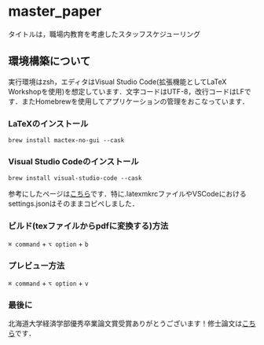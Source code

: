 # master_paper
タイトルは，職場内教育を考慮したスタッフスケジューリング

## 環境構築について
実行環境はzsh，エディタはVisual Studio Code(拡張機能としてLaTeX Workshopを使用)を想定しています．文字コードはUTF-8，改行コードはLFです．またHomebrewを使用してアプリケーションの管理をおこなっています．

### LaTeXのインストール
```brew install mactex-no-gui --cask```

### Visual Studio Codeのインストール
```brew install visual-studio-code --cask```

参考にしたページは[こちら](https://qiita.com/rainbartown/items/d7718f12d71e688f3573)です．特に.latexmkrcファイルやVSCodeにおけるsettings.jsonはそのままコピペしました．


### ビルド(texファイルからpdfに変換する)方法
```⌘ command``` + ```⌥ option``` + ```b```

### プレビュー方法
```⌘ command``` + ```⌥ option``` + ```v```

### 最後に
北海道大学経済学部優秀卒業論文賞受賞ありがとうございます！修士論文は[こちら](https://github.com/hrt0809/master_paper)です．
